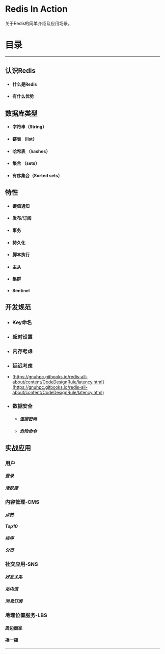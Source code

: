 # Redis In Action

关于Redis的简单介绍及应用场景。

# **目录**

---

## **认识Redis**

* #### 什么是Redis

* #### 有什么优势

## **数据库类型**

* #### 字符串（String）
* #### 链表 （list）
* #### 哈希表 （hashes）
* #### 集合 （sets）
* #### 有序集合（Sorted sets）

## 特性

* #### 键值通知
* #### 发布/订阅
* #### 事务
* #### 持久化
* #### 脚本执行
* #### 主从
* #### 集群

* #### Sentinel

## 开发规范

* ### Key命名
* ### 超时设置
* ### 内存考虑
* ### 延迟考虑
* [https://gnuhpc.gitbooks.io/redis-all-about/content/CodeDesignRule/latency.html](https://gnuhpc.gitbooks.io/redis-all-about/content/CodeDesignRule/latency.html)
* ### 数据安全

  * #### _连接密码_
  * #### _危险命令_

## 实战应用

### 用户

#### _登录_

#### _活跃度_

### 内容管理-CMS

#### _点赞_

#### _Top10_

#### _排序_

#### _分页_

### 社交应用-SNS

#### _好友关系_

#### _站内信_

#### _消息订阅_

### 地理位置服务-LBS

#### 周边商家

#### 摇一摇

---



